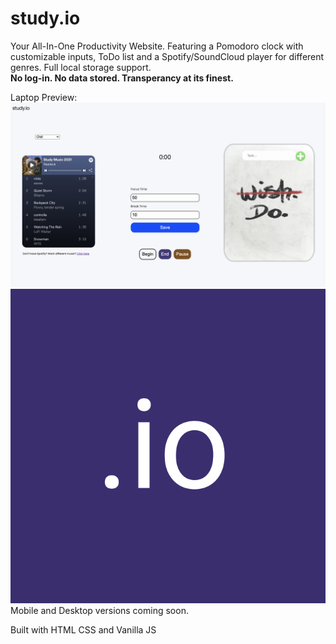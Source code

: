 # study.io
Your All-In-One Productivity Website. Featuring a Pomodoro clock with customizable inputs, ToDo list and a Spotify/SoundCloud player for different genres. Full local storage support. <br><strong>No log-in. No data stored. Transperancy at its finest.</strong>

Laptop Preview:
<img src="/other/preview.png" />
<img src="/src/favicon.png" />
Mobile and Desktop versions coming soon.

Built with HTML CSS and Vanilla JS
